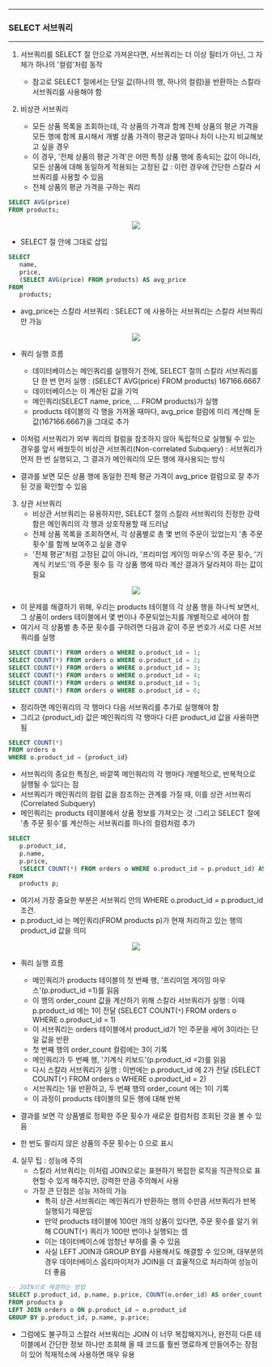 -----
### SELECT 서브쿼리
-----
1. 서브쿼리를 SELECT 절 안으로 가져온다면, 서브쿼리는 더 이상 필터가 아닌, 그 자체가 하나의 '컬럼'처럼 동작
   - 참고로 SELECT 절에서는 단일 값(하나의 행, 하나의 컬럼)을 반환하는 스칼라 서브쿼리를 사용해야 함

2. 비상관 서브쿼리
   - 모든 상품 목록을 조회하는데, 각 상품의 가격과 함께 전체 상품의 평균 가격을 모든 행에 함께 표시해서 개별 상품 가격이 평균과 얼마나 차이 나는지 비교해보고 싶을 경우
   - 이 경우, '전체 상품의 평균 가격'은 어떤 특정 상품 행에 종속되는 값이 아니라, 모든 상품에 대해 동일하게 적용되는 고정된 값 : 이런 경우에 간단한 스칼라 서브쿼리를 사용할 수 있음
   - 전체 상품의 평균 가격을 구하는 쿼리
```sql
SELECT AVG(price)
FROM products;
```
<div align="center">
<img src="https://github.com/user-attachments/assets/e7322fa2-402d-461f-bbb3-dae39e632d01">
</div>

   - SELECT 절 안에 그대로 삽입
```sql
SELECT
   name,
   price,
   (SELECT AVG(price) FROM products) AS avg_price
FROM
   products;
```
   - avg_price는 스칼라 서브쿼리 : SELECT 에 사용하는 서브쿼리는 스칼라 서브쿼리만 가능
<div align="center">
<img src="https://github.com/user-attachments/assets/8cdb85fd-18bc-4405-a9a0-ebf120f3605e">
</div>

   - 쿼리 실행 흐름
      + 데이터베이스는 메인쿼리를 실행하기 전에, SELECT 절의 스칼라 서브쿼리를 단 한 번 먼저 실행 : (SELECT AVG(price) FROM products) 167166.6667
      + 데이터베이스는 이 계산된 값을 기억
      + 메인쿼리(SELECT name, price, ... FROM products)가 실행
      + products 테이블의 각 행을 가져올 때마다, avg_price 컬럼에 미리 계산해 둔 값(167166.6667)을 그대로 추가

   - 이처럼 서브쿼리가 외부 쿼리의 컬럼을 참조하지 않아 독립적으로 실행될 수 있는 경우를 앞서 배웠듯이 비상관 서브쿼리(Non-correlated Subquery) : 서브쿼리가 먼저 한 번 실행되고, 그 결과가 메인쿼리의 모든 행에 재사용되는 방식
   - 결과를 보면 모든 상품 행에 동일한 전체 평균 가격이 avg_price 컬럼으로 잘 추가된 것을 확인할 수 있음

3. 상관 서브쿼리
   - 비상관 서브쿼리는 유용하지만, SELECT 절의 스칼라 서브쿼리의 진정한 강력함은 메인쿼리의 각 행과 상호작용할 때 드러남
   - 전체 상품 목록을 조회하면서, 각 상품별로 총 몇 번의 주문이 있었는지 '총 주문 횟수'를 함께 보여주고 싶을 경우
   - '전체 평균'처럼 고정된 값이 아니라, '프리미엄 게이밍 마우스'의 주문 횟수, '기계식 키보드'의 주문 횟수 등 각 상품 행에 따라 계산 결과가 달라져야 하는 값이 필요
<div align="center">
<img src="https://github.com/user-attachments/assets/176170de-ef13-4a1b-9134-63e434ede3c6">
</div>

   - 이 문제를 해결하기 위해, 우리는 products 테이블의 각 상품 행을 하나씩 보면서, 그 상품이 orders 테이블에서 몇 번이나 주문되었는지를 개별적으로 세어야 함
   - 여기서 각 상품별 총 주문 횟수를 구하려면 다음과 같이 주문 번호가 서로 다른 서브쿼리를 실행
```sql
SELECT COUNT(*) FROM orders o WHERE o.product_id = 1;
SELECT COUNT(*) FROM orders o WHERE o.product_id = 2;
SELECT COUNT(*) FROM orders o WHERE o.product_id = 3;
SELECT COUNT(*) FROM orders o WHERE o.product_id = 4;
SELECT COUNT(*) FROM orders o WHERE o.product_id = 5;
SELECT COUNT(*) FROM orders o WHERE o.product_id = 6;
```
   - 정리하면 메인쿼리의 각 행마다 다음 서브쿼리를 추가로 실행해야 함
   - 그리고 {product_id} 값은 메인쿼리의 각 행마다 다른 product_id 값을 사용하면 됨
```sql
SELECT COUNT(*)
FROM orders o
WHERE o.product_id = {product_id}
```
   - 서브쿼리의 중요한 특징은, 바깥쪽 메인쿼리의 각 행마다 개별적으로, 반복적으로 실행될 수 있다는 점
   - 서브쿼리가 메인쿼리의 컬럼 값을 참조하는 관계를 가질 때, 이를 상관 서브쿼리(Correlated Subquery)
   - 메인쿼리는 products 테이블에서 상품 정보를 가져오는 것 :그리고 SELECT 절에 '총 주문 횟수'를 계산하는 서브쿼리를 하나의 컬럼처럼 추가
```sql
SELECT
   p.product_id,
   p.name,
   p.price,
   (SELECT COUNT(*) FROM orders o WHERE o.product_id = p.product_id) AS order_count
FROM
   products p;
```
   - 여기서 가장 중요한 부분은 서브쿼리 안의 WHERE o.product_id = p.product_id 조건.
   - p.product_id 는 메인쿼리(FROM products p)가 현재 처리하고 있는 행의 product_id 값을 의미
<div align="center">
<img src="https://github.com/user-attachments/assets/8a2ba462-8cad-4124-bcdb-677e00711860">
</div>

   - 쿼리 실행 흐름
      + 메인쿼리가 products 테이블의 첫 번째 행, '프리미엄 게이밍 마우스'(p.product_id =1)를 읽음
      + 이 행의 order_count 값을 계산하기 위해 스칼라 서브쿼리가 실행 : 이때 p.product_id 에는 1이 전달 (SELECT COUNT(```*```) FROM orders o WHERE o.product_id = 1)
      + 이 서브쿼리는 orders 테이블에서 product_id가 1인 주문을 세어 3이라는 단일 값을 반환
      + 첫 번째 행의 order_count 컬럼에는 3이 기록
      + 메인쿼리가 두 번째 행, '기계식 키보드'(p.product_id =2)를 읽음
      + 다시 스칼라 서브쿼리가 실행 : 이번에는 p.product_id 에 2가 전달 (SELECT COUNT(```*```) FROM orders o WHERE o.product_id = 2)
      + 서브쿼리는 1을 반환하고, 두 번째 행의 order_count 에는 1이 기록
      + 이 과정이 products 테이블의 모든 행에 대해 반복

   - 결과를 보면 각 상품별로 정확한 주문 횟수가 새로운 컬럼처럼 조회된 것을 볼 수 있음
   - 한 번도 팔리지 않은 상품의 주문 횟수는 0 으로 표시

4. 실무 팁 : 성능에 주의
   - 스칼라 서브쿼리는 이처럼 JOIN으로는 표현하기 복잡한 로직을 직관적으로 표현할 수 있게 해주지만, 강력한 만큼 주의해서 사용
   - 가장 큰 단점은 성능 저하의 가능
     + 특히 상관 서브쿼리는 메인쿼리가 반환하는 행의 수만큼 서브쿼리가 반복 실행되기 때문임
     + 만약 products 테이블에 100만 개의 상품이 있다면, 주문 횟수를 알기 위해 COUNT(```*```) 쿼리가 100만 번이나 실행되는 셈
     + 이는 데이터베이스에 엄청난 부하를 줄 수 있음
     + 사실 LEFT JOIN과 GROUP BY를 사용해서도 해결할 수 있으며, 대부분의 경우 데이터베이스 옵티마이저가 JOIN을 더 효율적으로 처리하여 성능이 더 좋음
```sql
-- JOIN으로 해결하는 방법
SELECT p.product_id, p.name, p.price, COUNT(o.order_id) AS order_count
FROM products p
LEFT JOIN orders o ON p.product_id = o.product_id
GROUP BY p.product_id, p.name, p.price;
```
   - 그럼에도 불구하고 스칼라 서브쿼리는 JOIN 이 너무 복잡해지거나, 완전히 다른 테이블에서 간단한 정보 하나만 조회해 올 때 코드를 훨씬 명료하게 만들어주는 장점이 있어 적재적소에 사용하면 매우 유용
